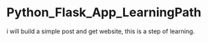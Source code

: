 # Python_Flask_App_LearningPath
 i will build a simple post and get website, this is a step of learning.
